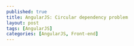 ```yaml
---
published: true
title: AngularJS: Circular dependency problem
layout: post
tags: [AngularJS]
categories: [AngularJS, Front-end]
---
```

